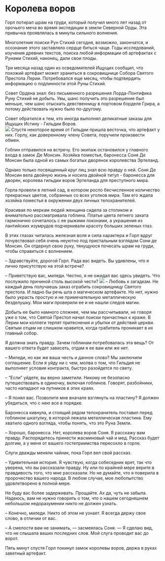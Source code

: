 # Королева воров

Горл потирал шрам на груди, который получил много лет назад от орочьего меча во время экспедиции в земли Северной Орды. Эта привычка проявлялась в минуты сильного волнения. 

Многолетние поиски Рун Стихий сегодня, возможно, закончатся, и осознание этого заставляло сердце биться чаще. Годы исследований, изучения древних текстов, поиска любой информации об артефактах с Рунами Стихий, наконец, дали свои плоды. 

Три месяца назад один из осведомителей Ищущих сообщил, что похожий артефакт может храниться в сокровищнице Собора Святого Престола Лерии. Потребовался еще месяц, чтобы подтвердить информацию о подлинности этой Руны Стихий.

Совет Ордена знал: без письменного разрешения Лорда-Понтифика Руну Стихий не добыть. Увы, шанс получить это разрешение был меньше, чем шанс отыскать девственницу в портовом борделе Грира, а потому действовать нужно было по-другому.

Совет обратился к тем, кто иногда выполнял деликатные заказы для Ищущих Истину - Гильдии Воров.  
![](quest41.2x.png)
Спустя некоторое время от Гильдии пришла весточка, что артефакт у них. Горлу, как доверенному члену Совета, поручили произвести обмен. 

Гоблин отправился на встречу. Его экипаж остановился у главного входа в замок Де Монсин. Хозяйка поместья, баронесса Соня Де Монсин была одной из самых богатых дворянок королевства Эртеланд.

Однако только посвященный круг лиц знал всю правду о ней. Соня Де Монсин вела двойную жизнь и носила двойной титул - баронесса для дворян, королева гильдии воров Эртеланда для преступного мира. 

Горла провели в летний сад, в котором росло бесчисленное количество прекрасных цветов, собранных со всех уголков мира. Там его ждала хозяйка поместья в окружении двух личных телохранителей.

Красивая по меркам людей женщина сидела за столиком и внимательно рассматривала гоблина. Платье цвета летнего заката гармонично сочеталось с ее рыжими локонами, а украшения из лантийских изумрудов подчеркивали красоту больших зеленых глаз.

В этих глазах читалась железная воля и сила характера и Горл вдруг почувствовал себя очень неуютно под пристальным взглядом Сони де Монсин. Он отдернул свою руку, тянущуюся почесать шрам на груди, чтобы справиться с волнением.

– Здравствуйте, дорогой Горл. Рада вас видеть. Вы удивлены, что я лично присутствую на этой встрече?

– Приветствую вас, миледи. Честно, я не ожидал вас здесь увидеть. Что послужило причиной столь высокой чести?
![](quest42.2x.png)
– Любовь к загадкам. Не каждый день получаешь заказ ограбить сокровищницу Святого престола. И ладно бы речь шла о магическом артефакте. Но нет, нужно было украсть простую и не примечательную металлическую безделушку. Мои маги проверили ее и не нашли следов магии.

Добыть ее было намного сложнее, чем мы рассчитывали, не говоря уже о том, что Святой Престол начал поиски причастных к краже. В Лерии мои коллеги терпят притеснения и убытки от действий церкви. Святым отцам не слишком нравится, когда грабитель проникает в их главный собор. 

Я должна знать правду. Зачем гоблинам потребовалась эта вещь? От вашего ответа будет зависеть, отдам я ее вам или же нет.

– Миледи, но как же ваша честь и данное слово? Мы заключили соглашение. Если я уйду ни с чем, молва о том, что Гильдия не выполняет условия контракта, быстро разойдется по свету.

– “Если” уйдете, вы верно заметили. Никому не безопасно путешествовать в одиночку, включая гоблинов. Говорят, разбойники, часто нападают на путников в этих краях.

– Я понял вас. Позволите мне вначале взглянуть на пластину? Я должен убедиться, что с нею все в порядке. 

Баронесса кивнула, и стоящий рядом телохранитель поставил перед гоблином шкатулку, в которой лежала металлическая пластина. Ему хватило одного взгляда, чтобы понять, что это Руна Земли.

– Хорошо, баронесса. Нет, королева воров Соня. Я расскажу вам правду. Распорядитесь принести жасминовый чай и мед. Рассказ будет долгим, а у меня от вашего гостеприимства пересохло в горле.

Слуги дважды меняли чайник, пока Горл вел свой рассказ.


– Удивительная история. Я чувствую, когда собеседник врет, так что уверена, что вы рассказали правду. Ну или по крайней мере верите в правдивость того, что мне рассказали. Но не думайте, что я поверила в пророчество вашего народа. В любом случае, мое любопытство удовлетворено в полной мере. 

Не буду вас более задерживать. Прощайте. Ах да, чуть не забыла. Надеюсь, вам не нужно говорить о том, что о нашем сегодняшнем небольшом недоразумении никто не должен узнать.

– Конечно, миледи. Никто об этом не узнает. Я всегда держу свое слово, в отличии от вас.

– А смелости вам не занимать, — засмеялась Соня. —  Я сделаю вид, что не слышала ваших последних слов. Мой слуга проводит вас до ворот.

Пять минут спустя Горл покинул замок королевы воров, держа в руках заветный артефакт.
